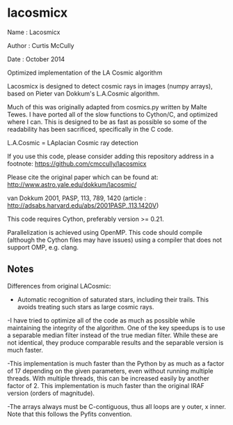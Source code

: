 lacosmicx
==========
Name : Lacosmicx

Author : Curtis McCully

Date : October 2014

Optimized implementation of the LA Cosmic algorithm

Lacosmicx is designed to detect cosmic rays in images (numpy arrays),
based on Pieter van Dokkum's L.A.Cosmic algorithm.

Much of this was originally adapted from cosmics.py written by Malte Tewes.
I have ported all of the slow functions to Cython/C, and optimized
where I can. This is designed to be as fast as possible so some of the
readability has been sacrificed, specifically in the C code.

L.A.Cosmic = LAplacian Cosmic ray detection

If you use this code, please consider adding this repository address in a
footnote: https://github.com/cmccully/lacosmicx

Please cite the original paper which can be found at:
http://www.astro.yale.edu/dokkum/lacosmic/

van Dokkum 2001, PASP, 113, 789, 1420
(article : http://adsabs.harvard.edu/abs/2001PASP..113.1420V)

This code requires Cython, preferably version >= 0.21.

Parallelization is achieved using OpenMP. This code should compile (although
the Cython files may have issues) using a compiler that does not support OMP,
e.g. clang.

Notes
-----
Differences from original LACosmic:

- Automatic recognition of saturated stars, including their trails.
This avoids treating such stars as large cosmic rays.

-I have tried to optimize all of the code as much as possible while
maintaining the integrity of the algorithm. One of the key speedups is to
use a separable median filter instead of the true median filter. While these
are not identical, they produce comparable results and the separable version
is much faster.

-This implementation is much faster than the Python by as much as a factor of
17 depending on the given parameters, even without running multiple threads.
With multiple threads, this can be increased easily by another factor of 2.
This implementation is much faster than the original IRAF version
(orders of magnitude).

-The arrays always must be C-contiguous, thus all loops are y outer, x inner.
Note that this follows the Pyfits convention.
